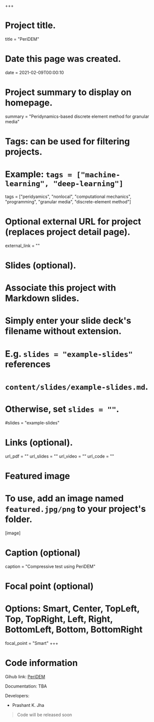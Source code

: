 +++
# Project title.
title = "PeriDEM"

# Date this page was created.
date = 2021-02-09T00:00:10

# Project summary to display on homepage.
summary = "Peridynamics-based discrete element method for granular media"

# Tags: can be used for filtering projects.
# Example: `tags = ["machine-learning", "deep-learning"]`
tags = ["peridyamics", "nonlocal", "computational mechanics", "programming", "granular media", "discrete-element method"]

# Optional external URL for project (replaces project detail page).
external_link = ""

# Slides (optional).
#   Associate this project with Markdown slides.
#   Simply enter your slide deck's filename without extension.
#   E.g. `slides = "example-slides"` references 
#   `content/slides/example-slides.md`.
#   Otherwise, set `slides = ""`.
#slides = "example-slides"

# Links (optional).
url_pdf = ""
url_slides = ""
url_video = ""
url_code = ""


# Featured image
# To use, add an image named `featured.jpg/png` to your project's folder. 
[image]
  # Caption (optional)
  caption = "Compressive test using PeriDEM"
  
  # Focal point (optional)
  # Options: Smart, Center, TopLeft, Top, TopRight, Left, Right, BottomLeft, Bottom, BottomRight
  focal_point = "Smart"
+++

# Code information

Gihub link: [PeriDEM](https://github.com/prashjha/PeriDEM)

Documentation: TBA

Developers:
 
- Prashant K. Jha

> Code will be released soon
